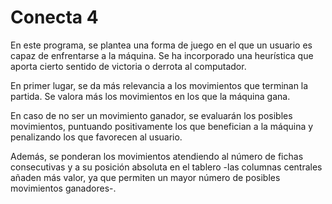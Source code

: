 # Conecta 4

En este programa, se plantea una forma de juego en el que un usuario es
capaz de enfrentarse a la máquina. Se ha incorporado una heurística que
aporta cierto sentido de victoria o derrota al computador.

En primer lugar, se da más relevancia a los movimientos que terminan la
partida. Se valora más los movimientos en los que la máquina gana.

En caso de no ser un movimiento ganador, se evaluarán los posibles
movimientos, puntuando positivamente los que benefician a la máquina y
penalizando los que favorecen al usuario.

Además, se ponderan los movimientos atendiendo al número de fichas 
consecutivas y a su posición absoluta en el tablero -las columnas
centrales añaden más valor, ya que permiten un mayor número de posibles
movimientos ganadores-.